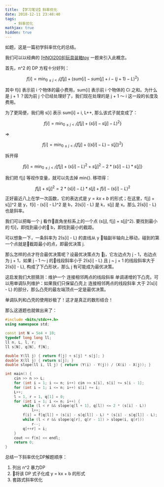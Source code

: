 ```yaml
---
title: 【学习笔记】斜率优化
date: 2018-12-11 23:48:40
tags:
    - 斜率优化
mathjax: true
hidden: true
---
```


如题，这是一篇初学斜率优化的总结。

我们可以以经典的 [[HNOI2008]玩具装箱toy](https://www.lydsy.com/JudgeOnline/problem.php?id=1010) 一题来引入此概念。

首先，n^2 的 DP 方程十分好列：

$$f[i] = \min_{0 \leq j < i}\{f[j] + (sum[i] - sum[j] + i - (j + 1) - L) ^ 2\}$$

其中 f[i] 表示前 i 个物体的最小费用，sum[i] 表示前 i 个物体的 Ci 之和。为什么是 j + 1 ？因为前 j 个已经处理好了，我们现在处理的是 j + 1 ～ i 这一段的长度及费用。

为了更简便，我们用 s[i] 表示 sum[i] + i, L++, 那么该式子就变成了：

$$f[i] = \min_{0 \leq j < i}\{f[j] + (s[i] - s[j] - L)^2\}$$

=>

$$f[i] = \min_{0 \leq j < i}\{f[j] + ((s[i] - L) - s[j])^2\}$$

拆开得

$$f[i] = \min_{0 \leq j < i}\{f[j] + (s[i] - L)^2 + s[j]^2 - 2 * (s[i] - L) * s[j]\}$$

我们把 f[j] 等视作变量，就可以先去掉 min{}. 移项得：

$$f[j] + s[j]^2 = 2 * (s[i] - L) * s[j] + f[i] - (s[i] - L)^2$$

正好最近八上在学一次函数，它的表达式是 $y = kx + b$ 的形式；在这里，f[j] + s[j]^2 是 y，f[i] - (s[i] - L)^2 是 b，2(s[i] - L) 是 k，s[j] 是 x。那么 2(s[i] - L) 也是斜率。

我们可以把每一个 j 看作直角坐标系上的一个点 (s[j], f[j] + s[j]^2). 要找到最小的 f[i]，即找到最小的 b，即找到最小的截距。

可以想象一下，一条斜率为 2(s[i] - L) 的直线从 y 轴副半轴向上移动，碰到的第一个点就是截距最小的点，即最优决策 j.

那么怎样的点才符合最优决策呢？设最优决策点为 j，它左边点为 j - 1，右边点为 j + 1，如果 j - 1 ～ j 的线段斜率小于 2(s[i] - L) 且 j ~ j + 1 的线段斜率大于 2(s[i] - L), 构成了下凸形状，那么 j 有可能成为最优决策。

这启发我们大胆猜测：维护一个 连接相邻两点的线段斜率 单调递增的下凸壳。可以用单调队列维护：如果我们只保留凸壳上 连接相邻两点的线段斜率 大于 2(s[i] - L) 的部分，那么凸壳的最左端顶点一定是最优决策。

单调队列和凸壳的使用妙极了！这才是真正的数形结合！

那么这道题也就做出来了：
``` c++
#include <bits/stdc++.h>
using namespace std;

const int N = 5e4 + 10;
typedef long long ll;
ll n, L, l, r;
ll s[N], q[N], f[N];

double Y(ll j) { return f[j] + s[j] * s[j]; }
double X(ll j) { return s[j]; }
double slope(ll i, ll j) { return (Y(i) - Y(j)) / (X(i) - X(j)); }

int main() {
    cin >> n >> L;
    for (int i = 1; i <= n; i++) cin >> s[i], s[i] += s[i - 1];
    for (int i = 1; i <= n; i++) s[i] += i;
    L++;
    l = 1, r = 1, q[1] = 0;
    for (int i = 1; i <= n; i++) {
        while (l < r && slope(q[l + 1], q[l]) <= 2 * (s[i] - L))
            l++;
        f[i] = f[q[l]] + (s[i] - s[q[l]] - L) * (s[i] - s[q[l]] - L);
        while (l < r && slope(q[r], q[r - 1]) > slope(i, q[r]))
            r--;
        q[++r] = i;
    }
    cout << f[n] << endl;
    return 0;
}
```

总结一下斜率优化DP解题顺序：
1. 列出 n^2 暴力DP
2. 将该 DP 式子化成 y = kx + b 的形式
3. 套路式斜率优化